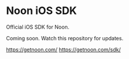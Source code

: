 Noon iOS SDK
============

Official iOS SDK for Noon. 

Coming soon. Watch this repository for updates.

https://getnoon.com/
https://getnoon.com/sdk/

